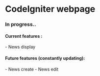 # CodeIgniter webpage

<h3>In progress..</h3>

<h4>Current features :</h4> 
- News display

<h4>Future features (constantly updating):</h4>
- News create
- News edit
